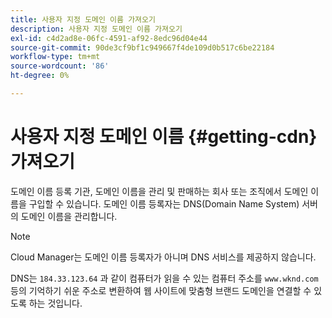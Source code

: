 ```yaml
---
title: 사용자 지정 도메인 이름 가져오기
description: 사용자 지정 도메인 이름 가져오기
exl-id: c4d2ad8e-06fc-4591-af92-8edc96d04e44
source-git-commit: 90de3cf9bf1c949667f4de109d0b517c6be22184
workflow-type: tm+mt
source-wordcount: '86'
ht-degree: 0%

---
```


# 사용자 지정 도메인 이름 {#getting-cdn} 가져오기

도메인 이름 등록 기관, 도메인 이름을 관리 및 판매하는 회사 또는 조직에서 도메인 이름을 구입할 수 있습니다. 도메인 이름 등록자는 DNS(Domain Name System) 서버의 도메인 이름을 관리합니다.

>[!NOTE]
>Cloud Manager는 도메인 이름 등록자가 아니며 DNS 서비스를 제공하지 않습니다.

DNS는 `184.33.123.64` 과 같이 컴퓨터가 읽을 수 있는 컴퓨터 주소를 `www.wknd.com` 등의 기억하기 쉬운 주소로 변환하여 웹 사이트에 맞춤형 브랜드 도메인을 연결할 수 있도록 하는 것입니다.
